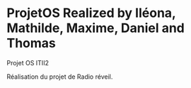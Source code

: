 # ProjetOS  Realized by Iléona, Mathilde, Maxime, Daniel and Thomas
Projet OS ITII2

Réalisation du projet de Radio réveil.
